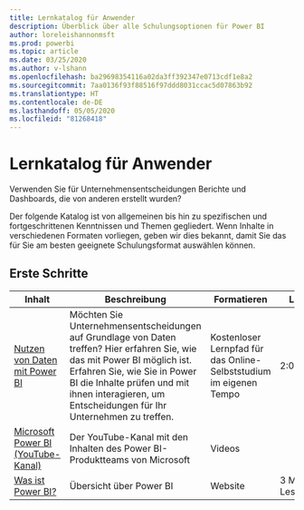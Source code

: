```yaml
---
title: Lernkatalog für Anwender
description: Überblick über alle Schulungsoptionen für Power BI
author: loreleishannonmsft
ms.prod: powerbi
ms.topic: article
ms.date: 03/25/2020
ms.author: v-lshann
ms.openlocfilehash: ba29698354116a02da3ff392347e0713cdf1e8a2
ms.sourcegitcommit: 7aa0136f93f88516f97ddd8031ccac5d07863b92
ms.translationtype: HT
ms.contentlocale: de-DE
ms.lasthandoff: 05/05/2020
ms.locfileid: "81268418"
---
```

# <a name="consumers-learning-catalog"></a>Lernkatalog für Anwender

Verwenden Sie für Unternehmensentscheidungen Berichte und Dashboards, die von anderen erstellt wurden? 

Der folgende Katalog ist von allgemeinen bis hin zu spezifischen und fortgeschrittenen Kenntnissen und Themen gegliedert. Wenn Inhalte in verschiedenen Formaten vorliegen, geben wir dies bekannt, damit Sie das für Sie am besten geeignete Schulungsformat auswählen können.

## <a name="get-started"></a>Erste Schritte<a name="get-started"></a>
| Inhalt  | Beschreibung  | Formatieren| Länge  |
|--------------------------------------------------------------------------------------------------|-----------------------------------------------------------------------------------------------------------------------------------------------------------------------------------------|---------------------------------------|-------------------|
| [Nutzen von Daten mit Power BI](https://docs.microsoft.com/learn/paths/consume-data-with-power-bi/) | Möchten Sie Unternehmensentscheidungen auf Grundlage von Daten treffen? Hier erfahren Sie, wie das mit Power BI möglich ist. Erfahren Sie, wie Sie in Power BI die Inhalte prüfen und mit ihnen interagieren, um Entscheidungen für Ihr Unternehmen zu treffen. | Kostenloser Lernpfad für das Online-Selbststudium im eigenen Tempo | 2:09 Std.  |
| [Microsoft Power BI (YouTube-Kanal)](https://www.youtube.com/user/mspowerbi/videos) | Der YouTube-Kanal mit den Inhalten des Power BI-Produktteams von Microsoft  | Videos  |            |
| [Was ist Power BI?](https://docs.microsoft.com/power-bi/fundamentals/power-bi-overview) | Übersicht über Power BI | Website  | 3 Minuten Lesedauer |
